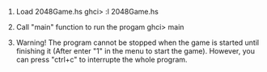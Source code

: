 1. Load 2048Game.hs
ghci> :l 2048Game.hs

2. Call "main" function to run the progam
ghci> main

3. Warning! The program cannot be stopped when the game is started until finishing it (After enter "1" in the menu to start the game).
However, you can press "ctrl+c" to interrupte the whole program.

